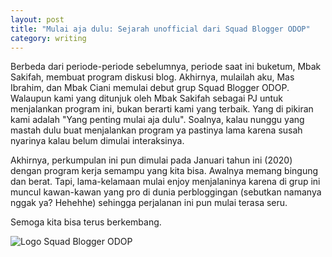 ```yaml
--- 
layout: post
title: "Mulai aja dulu: Sejarah unofficial dari Squad Blogger ODOP"
category: writing
--- 
```


Berbeda dari periode-periode sebelumnya, periode saat ini buketum, Mbak Sakifah, membuat program diskusi blog. Akhirnya, mulailah aku, Mas Ibrahim, dan Mbak Ciani memulai debut grup Squad Blogger ODOP. Walaupun kami yang ditunjuk oleh Mbak Sakifah sebagai PJ untuk menjalankan program ini, bukan berarti kami yang terbaik. Yang di pikiran kami adalah "Yang penting mulai aja dulu". Soalnya, kalau nunggu yang mastah dulu buat menjalankan program ya pastinya lama karena susah nyarinya kalau belum dimulai interaksinya.

Akhirnya, perkumpulan ini pun dimulai pada Januari tahun ini (2020) dengan program kerja semampu yang kita bisa. Awalnya memang bingung dan berat. Tapi, lama-kelamaan mulai enjoy menjalaninya karena di grup ini muncul kawan-kawan yang pro di dunia perbloggingan (sebutkan namanya nggak ya? Hehehhe) sehingga perjalanan ini pun mulai terasa seru.

Semoga kita bisa terus berkembang.

![Logo Squad Blogger ODOP](https://i.ibb.co/WpY5FxY/20200421-140306-0000-2.png)
